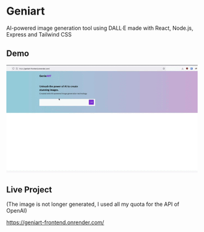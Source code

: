 # Geniart 
AI-powered image generation tool using DALL·E made with React, Node.js, Express and Tailwind CSS

## Demo 
![](demo.gif) 


## Live Project 

(The image is not longer generated, I used all my quota for the API of OpenAI) 

https://geniart-frontend.onrender.com/
